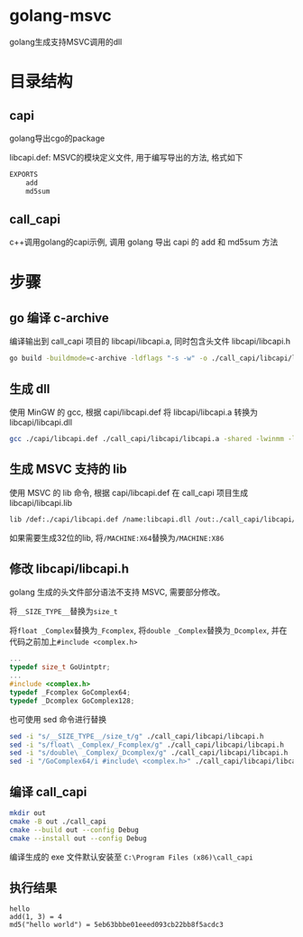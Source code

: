 # golang-msvc
golang生成支持MSVC调用的dll

# 目录结构
## capi
golang导出cgo的package

libcapi.def: MSVC的模块定义文件, 用于编写导出的方法, 格式如下
```def
EXPORTS
    add
    md5sum
```

## call_capi
c++调用golang的capi示例, 调用 golang 导出 capi 的 add 和 md5sum 方法


# 步骤
## go 编译 c-archive
编译输出到 call_capi 项目的 libcapi/libcapi.a, 同时包含头文件 libcapi/libcapi.h
```sh
go build -buildmode=c-archive -ldflags "-s -w" -o ./call_capi/libcapi/libcapi.a ./capi
```

## 生成 dll
使用 MinGW 的 gcc, 根据 capi/libcapi.def 将 libcapi/libcapi.a 转换为 libcapi/libcapi.dll
```sh
gcc ./capi/libcapi.def ./call_capi/libcapi/libcapi.a -shared -lwinmm -lWs2_32 -o ./call_capi/libcapi/libcapi.dll
```

## 生成 MSVC 支持的 lib
使用 MSVC 的 lib 命令, 根据 capi/libcapi.def 在 call_capi 项目生成 libcapi/libcapi.lib
```sh
lib /def:./capi/libcapi.def /name:libcapi.dll /out:./call_capi/libcapi/libcapi.lib /MACHINE:X64
```
如果需要生成32位的lib, 将`/MACHINE:X64`替换为`/MACHINE:X86`

## 修改 libcapi/libcapi.h
golang 生成的头文件部分语法不支持 MSVC, 需要部分修改。

将`__SIZE_TYPE__`替换为`size_t`

将`float _Complex`替换为`_Fcomplex`, 将`double _Complex`替换为`_Dcomplex`, 并在代码之前加上`#include <complex.h>`

```c
...
typedef size_t GoUintptr;
...
#include <complex.h>
typedef _Fcomplex GoComplex64;
typedef _Dcomplex GoComplex128;
```

也可使用 sed 命令进行替换
```sh
sed -i "s/__SIZE_TYPE__/size_t/g" ./call_capi/libcapi/libcapi.h
sed -i "s/float\ _Complex/_Fcomplex/g" ./call_capi/libcapi/libcapi.h
sed -i "s/double\ _Complex/_Dcomplex/g" ./call_capi/libcapi/libcapi.h
sed -i "/GoComplex64/i #include\ <complex.h>" ./call_capi/libcapi/libcapi.h
```

## 编译 call_capi
```sh
mkdir out
cmake -B out ./call_capi
cmake --build out --config Debug
cmake --install out --config Debug
```

编译生成的 exe 文件默认安装至 `C:\Program Files (x86)\call_capi`

## 执行结果
```
hello
add(1, 3) = 4
md5("hello world") = 5eb63bbbe01eeed093cb22bb8f5acdc3
```
